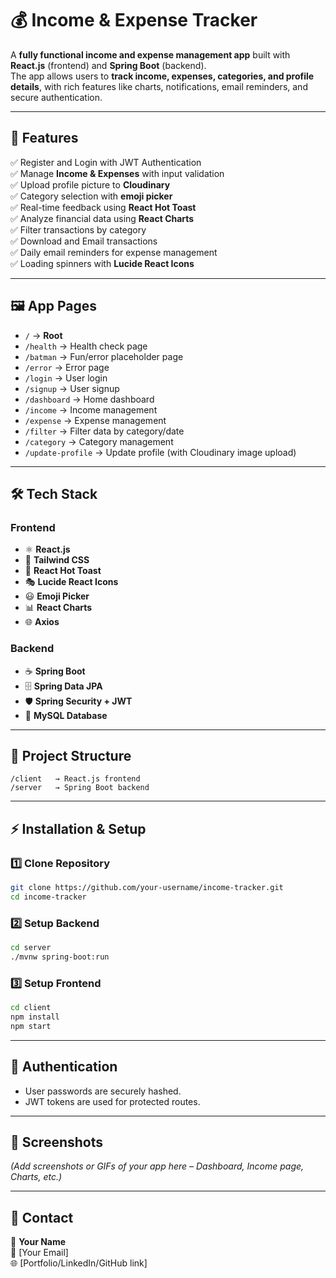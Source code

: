 # 💰 Income & Expense Tracker

A **fully functional income and expense management app** built with **React.js** (frontend) and **Spring Boot** (backend).  
The app allows users to **track income, expenses, categories, and profile details**, with rich features like charts, notifications, email reminders, and secure authentication.

---

## 🚀 Features

✅ Register and Login with JWT Authentication  
✅ Manage **Income & Expenses** with input validation  
✅ Upload profile picture to **Cloudinary**  
✅ Category selection with **emoji picker**  
✅ Real-time feedback using **React Hot Toast**  
✅ Analyze financial data using **React Charts**  
✅ Filter transactions by category  
✅ Download and Email transactions  
✅ Daily email reminders for expense management  
✅ Loading spinners with **Lucide React Icons**

---

## 🖼️ App Pages

- `/` → **Root**
- `/health` → Health check page
- `/batman` → Fun/error placeholder page
- `/error` → Error page
- `/login` → User login
- `/signup` → User signup
- `/dashboard` → Home dashboard
- `/income` → Income management
- `/expense` → Expense management
- `/filter` → Filter data by category/date
- `/category` → Category management
- `/update-profile` → Update profile (with Cloudinary image upload)

---

## 🛠️ Tech Stack

### Frontend

- ⚛️ **React.js**
- 🎨 **Tailwind CSS**
- 🔔 **React Hot Toast**
- 🎭 **Lucide React Icons**
- 😃 **Emoji Picker**
- 📊 **React Charts**
- 🌐 **Axios**

### Backend

- ☕ **Spring Boot**
- 🗄️ **Spring Data JPA**
- 🛡️ **Spring Security + JWT**
- 🐬 **MySQL Database**

---

## 📂 Project Structure

```
/client   → React.js frontend
/server   → Spring Boot backend
```

---

## ⚡ Installation & Setup

### 1️⃣ Clone Repository

```bash
git clone https://github.com/your-username/income-tracker.git
cd income-tracker
```

### 2️⃣ Setup Backend

```bash
cd server
./mvnw spring-boot:run
```

### 3️⃣ Setup Frontend

```bash
cd client
npm install
npm start
```

---

## 🔐 Authentication

- User passwords are securely hashed.
- JWT tokens are used for protected routes.

---

## 📸 Screenshots

_(Add screenshots or GIFs of your app here – Dashboard, Income page, Charts, etc.)_

---

## 📧 Contact

👤 **Your Name**  
📩 [Your Email]  
🌐 [Portfolio/LinkedIn/GitHub link]
